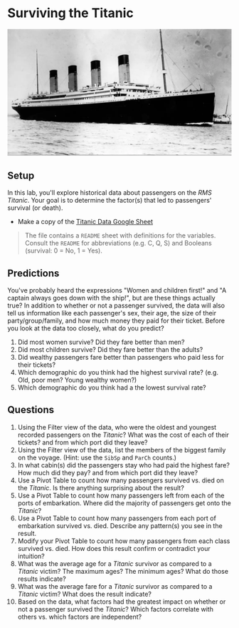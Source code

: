 # Surviving the Titanic

![RMS Titanic](./images/titanic.png)

## Setup

In this lab, you'll explore historical data about passengers on the _RMS Titanic_. Your goal is to determine the factor(s) that led to passengers' survival (or death).

- Make a copy of the [Titanic Data Google Sheet](https://docs.google.com/spreadsheets/d/17PncyppLXjKyGZFgcSfgkWIulJ-rsZv2suqQ_bsSKE4/edit?usp=sharing)

> The file contains a `README` sheet with definitions for the variables. Consult the `README` for abbreviations (e.g. C, Q, S) and Booleans (survival: 0 = No, 1 = Yes).

## Predictions

You've probably heard the expressions "Women and children first!" and "A captain always goes down with the ship!", but are these things actually true? In addition to whether or not a passenger survived, the data will also tell us information like each passenger's sex, their age, the size of their party/group/family, and how much money they paid for their ticket. Before you look at the data too closely, what do you predict?

1. Did most women survive? Did they fare better than men?
2. Did most children survive? Did they fare better than the adults?
3. Did wealthy passengers fare better than passengers who paid less for their tickets?
4. Which demographic do you think had the highest survival rate? (e.g. Old, poor men? Young wealthy women?)
5. Which demographic do you think had a the lowest survival rate?

## Questions

1. Using the Filter view of the data, who were the oldest and youngest recorded passengers on the _Titanic_? What was the cost of each of their tickets? and from which port did they leave?
2. Using the Filter view of the data, list the members of the biggest family on the voyage. (Hint: use the `SibSp` and `ParCh` counts.)
3. In what cabin(s) did the passengers stay who had paid the highest fare? How much did they pay? and from which port did they leave?
4. Use a Pivot Table to count how many passengers survived vs. died on the _Titanic_. Is there anything surprising about the result?
5. Use a Pivot Table to count how many passengers left from each of the ports of embarkation. Where did the majority of passengers get onto the _Titanic_?
6. Use a Pivot Table to count how many passengers from each port of embarkation survived vs. died. Describe any pattern(s) you see in the result.
7. Modify your Pivot Table to count how many passengers from each class survived vs. died. How does this result confirm or contradict your intuition?
8.  What was the average age for a _Titanic_ survivor as compared to a _Titanic_ victim? The maximum ages? The minimum ages? What do those results indicate?
9. What was the average fare for a _Titanic_ survivor as compared to a _Titanic_ victim? What does the result indicate?
10. Based on the data, what factors had the greatest impact on whether or not a passenger survived the _Titanic_? Which factors correlate with others vs. which factors are independent?
